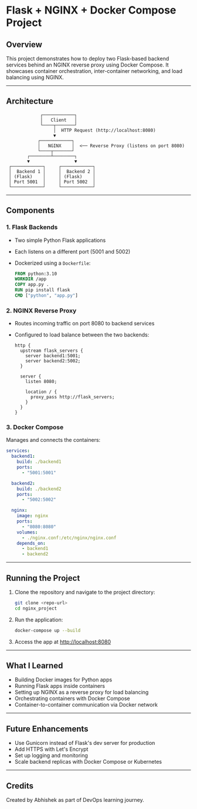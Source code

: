# Flask + NGINX + Docker Compose Project

## Overview

This project demonstrates how to deploy two Flask-based backend services behind an NGINX reverse proxy using Docker Compose. It showcases container orchestration, inter-container networking, and load balancing using NGINX.

---

## Architecture

```
             ┌────────────┐
             │   Client   │
             └────┬───────┘
                  │  HTTP Request (http://localhost:8080)
                  ▼
            ┌────────────┐
            │   NGINX    │  <── Reverse Proxy (listens on port 8080)
            └────┬───────┘
        ┌────────┴────────┐
        ▼                 ▼
 ┌────────────┐     ┌────────────┐
 │  Backend 1 │     │  Backend 2 │
 │ (Flask)    │     │ (Flask)    │
 │ Port 5001  │     │ Port 5002  │
 └────────────┘     └────────────┘
```

---

## Components

### 1. Flask Backends

* Two simple Python Flask applications
* Each listens on a different port (5001 and 5002)
* Dockerized using a `Dockerfile`:

  ```Dockerfile
  FROM python:3.10
  WORKDIR /app
  COPY app.py .
  RUN pip install flask
  CMD ["python", "app.py"]
  ```

### 2. NGINX Reverse Proxy

* Routes incoming traffic on port 8080 to backend services
* Configured to load balance between the two backends:

  ```nginx
  http {
    upstream flask_servers {
      server backend1:5001;
      server backend2:5002;
    }

    server {
      listen 8080;

      location / {
        proxy_pass http://flask_servers;
      }
    }
  }
  ```

### 3. Docker Compose

Manages and connects the containers:

```yaml
services:
  backend1:
    build: ./backend1
    ports:
      - "5001:5001"

  backend2:
    build: ./backend2
    ports:
      - "5002:5002"

  nginx:
    image: nginx
    ports:
      - "8080:8080"
    volumes:
      - ./nginx.conf:/etc/nginx/nginx.conf
    depends_on:
      - backend1
      - backend2
```

---

## Running the Project

1. Clone the repository and navigate to the project directory:

   ```bash
   git clone <repo-url>
   cd nginx_project
   ```
2. Run the application:

   ```bash
   docker-compose up --build
   ```
3. Access the app at [http://localhost:8080](http://localhost:8080)

---

## What I Learned

* Building Docker images for Python apps
* Running Flask apps inside containers
* Setting up NGINX as a reverse proxy for load balancing
* Orchestrating containers with Docker Compose
* Container-to-container communication via Docker network

---

## Future Enhancements

* Use Gunicorn instead of Flask's dev server for production
* Add HTTPS with Let's Encrypt
* Set up logging and monitoring
* Scale backend replicas with Docker Compose or Kubernetes

---

## Credits

Created by Abhishek as part of DevOps learning journey.

